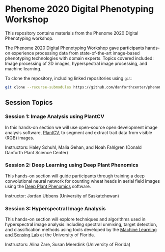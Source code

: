 # Phenome 2020 Digital Phenotyping Workshop

This repository contains materials from the Phenome 2020 Digital Phenotyping workshop. 

The Phenome 2020 Digital Phenotyping Workshop gave participants hands-on experience processing data from state-of-the-art image-based phenotyping technologies with domain experts. Topics covered included: Image processing of 2D images, hyperspectral image processing, and machine learning.

To clone the repository, including linked repositories using `git`:

```bash
git clone --recurse-submodules https://github.com/danforthcenter/phenome2020-workshop.git
```

## Session Topics

### Session 1: Image Analysis using PlantCV

In this hands-on section we will use open-source open development image analysis software, [PlantCV](http://plantcv.danforthcenter.org/), to segment and extract trait data from visible (RGB) images.

Instructors: Haley Schuhl, Malia Gehan, and Noah Fahlgren (Donald Danforth Plant Science Center)

### Session 2: Deep Learning using Deep Plant Phenomics

This hands-on section will guide participants through training a deep convolutional neural network for counting wheat heads in aerial field images using the [Deep Plant Phenomics]() software.

Instructor: Jordan Ubbens (University of Saskatchewan)

### Session 3: Hyperspectral Image Analysis

This hands-on section will explore techniques and algorithms used in hyperspectral image analysis including spectral unmixing, target detection, and classification methods using tools developed by the [Machine Learning and Sensing Lab](https://github.com/GatorSense/) at the University of Florida.

Instructors: Alina Zare, Susan Meerdink (University of Florida)
